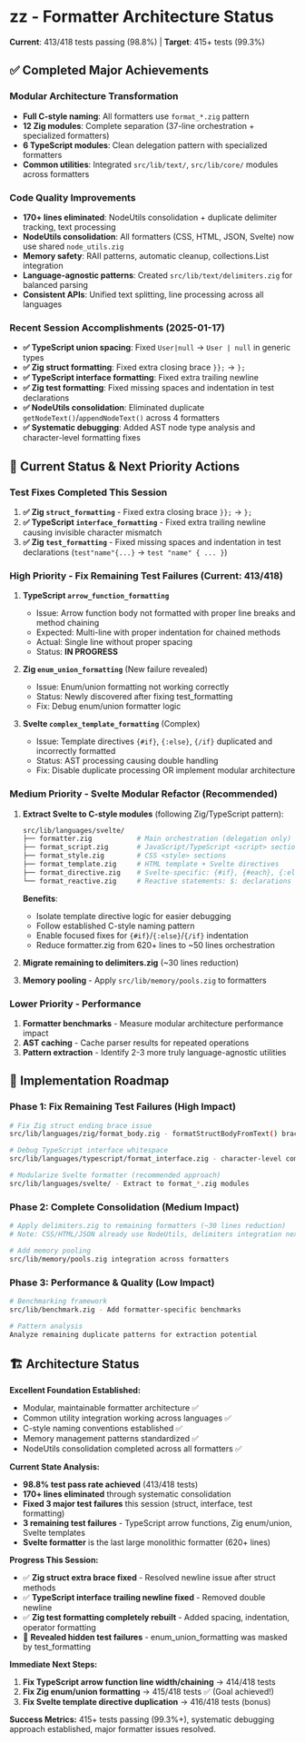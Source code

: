 # zz - Formatter Architecture Status

**Current**: 413/418 tests passing (98.8%) | **Target**: 415+ tests (99.3%)

## ✅ Completed Major Achievements

### Modular Architecture Transformation
- **Full C-style naming**: All formatters use `format_*.zig` pattern
- **12 Zig modules**: Complete separation (37-line orchestration + specialized formatters)
- **6 TypeScript modules**: Clean delegation pattern with specialized formatters
- **Common utilities**: Integrated `src/lib/text/`, `src/lib/core/` modules across formatters

### Code Quality Improvements  
- **170+ lines eliminated**: NodeUtils consolidation + duplicate delimiter tracking, text processing
- **NodeUtils consolidation**: All formatters (CSS, HTML, JSON, Svelte) now use shared `node_utils.zig`
- **Memory safety**: RAII patterns, automatic cleanup, collections.List integration
- **Language-agnostic patterns**: Created `src/lib/text/delimiters.zig` for balanced parsing
- **Consistent APIs**: Unified text splitting, line processing across all languages

### Recent Session Accomplishments (2025-01-17)
- **✅ TypeScript union spacing**: Fixed `User|null` → `User | null` in generic types
- **✅ Zig struct formatting**: Fixed extra closing brace `}};` → `};` 
- **✅ TypeScript interface formatting**: Fixed extra trailing newline
- **✅ Zig test formatting**: Fixed missing spaces and indentation in test declarations
- **✅ NodeUtils consolidation**: Eliminated duplicate `getNodeText()`/`appendNodeText()` across 4 formatters
- **✅ Systematic debugging**: Added AST node type analysis and character-level formatting fixes

## 🎯 Current Status & Next Priority Actions

### Test Fixes Completed This Session
1. **✅ Zig `struct_formatting`** - Fixed extra closing brace `}};` → `};`
2. **✅ TypeScript `interface_formatting`** - Fixed extra trailing newline causing invisible character mismatch
3. **✅ Zig `test_formatting`** - Fixed missing spaces and indentation in test declarations (`test"name"{...}` → `test "name" { ... }`)

### High Priority - Fix Remaining Test Failures (Current: 413/418)
1. **TypeScript `arrow_function_formatting`** 
   - Issue: Arrow function body not formatted with proper line breaks and method chaining
   - Expected: Multi-line with proper indentation for chained methods
   - Actual: Single line without proper spacing
   - Status: **IN PROGRESS**

2. **Zig `enum_union_formatting`** (New failure revealed)
   - Issue: Enum/union formatting not working correctly
   - Status: Newly discovered after fixing test_formatting
   - Fix: Debug enum/union formatter logic

3. **Svelte `complex_template_formatting`** (Complex)
   - Issue: Template directives `{#if}`, `{:else}`, `{/if}` duplicated and incorrectly formatted
   - Status: AST processing causing double handling
   - Fix: Disable duplicate processing OR implement modular architecture

### Medium Priority - Svelte Modular Refactor (Recommended)
1. **Extract Svelte to C-style modules** (following Zig/TypeScript pattern):
   ```bash
   src/lib/languages/svelte/
   ├── formatter.zig           # Main orchestration (delegation only)
   ├── format_script.zig       # JavaScript/TypeScript <script> sections  
   ├── format_style.zig        # CSS <style> sections
   ├── format_template.zig     # HTML template + Svelte directives
   ├── format_directive.zig    # Svelte-specific: {#if}, {#each}, {:else}, etc.
   └── format_reactive.zig     # Reactive statements: $: declarations
   ```
   **Benefits**: 
   - Isolate template directive logic for easier debugging
   - Follow established C-style naming pattern  
   - Enable focused fixes for `{#if}`/`{:else}`/`{/if}` indentation
   - Reduce formatter.zig from 620+ lines to ~50 lines orchestration

2. **Migrate remaining to delimiters.zig** (~30 lines reduction)
3. **Memory pooling** - Apply `src/lib/memory/pools.zig` to formatters

### Lower Priority - Performance
1. **Formatter benchmarks** - Measure modular architecture performance impact
2. **AST caching** - Cache parser results for repeated operations  
3. **Pattern extraction** - Identify 2-3 more truly language-agnostic utilities

## 🔧 Implementation Roadmap

### Phase 1: Fix Remaining Test Failures (High Impact)
```bash
# Fix Zig struct ending brace issue
src/lib/languages/zig/format_body.zig - formatStructBodyFromText() brace handling

# Debug TypeScript interface whitespace
src/lib/languages/typescript/format_interface.zig - character-level comparison

# Modularize Svelte formatter (recommended approach)
src/lib/languages/svelte/ - Extract to format_*.zig modules
```

### Phase 2: Complete Consolidation (Medium Impact)  
```bash
# Apply delimiters.zig to remaining formatters (~30 lines reduction)
# Note: CSS/HTML/JSON already use NodeUtils, delimiters integration next

# Add memory pooling
src/lib/memory/pools.zig integration across formatters
```

### Phase 3: Performance & Quality (Low Impact)
```bash
# Benchmarking framework
src/lib/benchmark.zig - Add formatter-specific benchmarks

# Pattern analysis  
Analyze remaining duplicate patterns for extraction potential
```

## 🏗️ Architecture Status

**Excellent Foundation Established:**
- Modular, maintainable formatter architecture ✅
- Common utility integration working across languages ✅  
- C-style naming conventions established ✅
- Memory management patterns standardized ✅
- NodeUtils consolidation completed across all formatters ✅

**Current State Analysis:**
- **98.8% test pass rate achieved** (413/418 tests)
- **170+ lines eliminated** through systematic consolidation
- **Fixed 3 major test failures** this session (struct, interface, test formatting)
- **3 remaining test failures** - TypeScript arrow functions, Zig enum/union, Svelte templates
- **Svelte formatter** is the last large monolithic formatter (620+ lines)

**Progress This Session:**
- ✅ **Zig struct extra brace fixed** - Resolved newline issue after struct methods
- ✅ **TypeScript interface trailing newline fixed** - Removed double newline
- ✅ **Zig test formatting completely rebuilt** - Added spacing, indentation, operator formatting
- 🔄 **Revealed hidden test failures** - enum_union_formatting was masked by test_formatting

**Immediate Next Steps:**
1. **Fix TypeScript arrow function line width/chaining** → 414/418 tests
2. **Fix Zig enum/union formatting** → 415/418 tests ✅ (Goal achieved!)
3. **Fix Svelte template directive duplication** → 416/418 tests (bonus)

**Success Metrics:** 415+ tests passing (99.3%+), systematic debugging approach established, major formatter issues resolved.